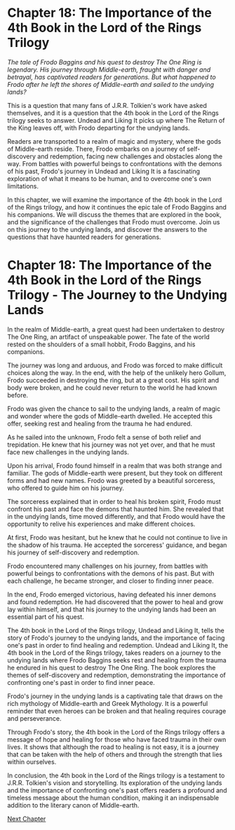 # Chapter 18: The Importance of the 4th Book in the Lord of the Rings Trilogy

*The tale of Frodo Baggins and his quest to destroy The One Ring is legendary. His journey through Middle-earth, fraught with danger and betrayal, has captivated readers for generations. But what happened to Frodo after he left the shores of Middle-earth and sailed to the undying lands?*

This is a question that many fans of J.R.R. Tolkien's work have asked themselves, and it is a question that the 4th book in the Lord of the Rings trilogy seeks to answer. Undead and Liking It picks up where The Return of the King leaves off, with Frodo departing for the undying lands.

Readers are transported to a realm of magic and mystery, where the gods of Middle-earth reside. There, Frodo embarks on a journey of self-discovery and redemption, facing new challenges and obstacles along the way. From battles with powerful beings to confrontations with the demons of his past, Frodo's journey in Undead and Liking It is a fascinating exploration of what it means to be human, and to overcome one's own limitations.

In this chapter, we will examine the importance of the 4th book in the Lord of the Rings trilogy, and how it continues the epic tale of Frodo Baggins and his companions. We will discuss the themes that are explored in the book, and the significance of the challenges that Frodo must overcome. Join us on this journey to the undying lands, and discover the answers to the questions that have haunted readers for generations.
# Chapter 18: The Importance of the 4th Book in the Lord of the Rings Trilogy - The Journey to the Undying Lands

In the realm of Middle-earth, a great quest had been undertaken to destroy The One Ring, an artifact of unspeakable power. The fate of the world rested on the shoulders of a small hobbit, Frodo Baggins, and his companions.

The journey was long and arduous, and Frodo was forced to make difficult choices along the way. In the end, with the help of the unlikely hero Gollum, Frodo succeeded in destroying the ring, but at a great cost. His spirit and body were broken, and he could never return to the world he had known before.

Frodo was given the chance to sail to the undying lands, a realm of magic and wonder where the gods of Middle-earth dwelled. He accepted this offer, seeking rest and healing from the trauma he had endured.

As he sailed into the unknown, Frodo felt a sense of both relief and trepidation. He knew that his journey was not yet over, and that he must face new challenges in the undying lands.

Upon his arrival, Frodo found himself in a realm that was both strange and familiar. The gods of Middle-earth were present, but they took on different forms and had new names. Frodo was greeted by a beautiful sorceress, who offered to guide him on his journey.

The sorceress explained that in order to heal his broken spirit, Frodo must confront his past and face the demons that haunted him. She revealed that in the undying lands, time moved differently, and that Frodo would have the opportunity to relive his experiences and make different choices.

At first, Frodo was hesitant, but he knew that he could not continue to live in the shadow of his trauma. He accepted the sorceress' guidance, and began his journey of self-discovery and redemption.

Frodo encountered many challenges on his journey, from battles with powerful beings to confrontations with the demons of his past. But with each challenge, he became stronger, and closer to finding inner peace.

In the end, Frodo emerged victorious, having defeated his inner demons and found redemption. He had discovered that the power to heal and grow lay within himself, and that his journey to the undying lands had been an essential part of his quest.

The 4th book in the Lord of the Rings trilogy, Undead and Liking It, tells the story of Frodo's journey to the undying lands, and the importance of facing one's past in order to find healing and redemption.
Undead and Liking It, the 4th book in the Lord of the Rings trilogy, takes readers on a journey to the undying lands where Frodo Baggins seeks rest and healing from the trauma he endured in his quest to destroy The One Ring. The book explores the themes of self-discovery and redemption, demonstrating the importance of confronting one's past in order to find inner peace.

Frodo's journey in the undying lands is a captivating tale that draws on the rich mythology of Middle-earth and Greek Mythology. It is a powerful reminder that even heroes can be broken and that healing requires courage and perseverance.

Through Frodo's story, the 4th book in the Lord of the Rings trilogy offers a message of hope and healing for those who have faced trauma in their own lives. It shows that although the road to healing is not easy, it is a journey that can be taken with the help of others and through the strength that lies within ourselves.

In conclusion, the 4th book in the Lord of the Rings trilogy is a testament to J.R.R. Tolkien's vision and storytelling. Its exploration of the undying lands and the importance of confronting one's past offers readers a profound and timeless message about the human condition, making it an indispensable addition to the literary canon of Middle-earth.


[Next Chapter](19_Chapter19.md)